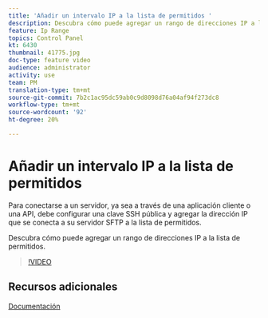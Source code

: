 ```yaml
---
title: 'Añadir un intervalo IP a la lista de permitidos '
description: Descubra cómo puede agregar un rango de direcciones IP a la lista de permitidos.
feature: Ip Range
topics: Control Panel
kt: 6430
thumbnail: 41775.jpg
doc-type: feature video
audience: administrator
activity: use
team: PM
translation-type: tm+mt
source-git-commit: 7b2c1ac95dc59ab0c9d8098d76a04af94f273dc8
workflow-type: tm+mt
source-wordcount: '92'
ht-degree: 20%

---
```



# Añadir un intervalo IP a la lista de permitidos

Para conectarse a un servidor, ya sea a través de una aplicación cliente o una API, debe configurar una clave SSH pública y agregar la dirección IP que se conecta a su servidor SFTP a la lista de permitidos.

Descubra cómo puede agregar un rango de direcciones IP a la lista de permitidos.

>[!VIDEO](https://video.tv.adobe.com/v/41775?quality=12)

## Recursos adicionales

[Documentación](https://docs.adobe.com/content/help/en/control-panel/using/sftp-management/ip-range-allow-listing.html)
